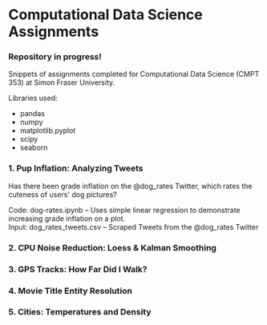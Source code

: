 # Computational Data Science Assignments

### Repository in progress! 

Snippets of assignments completed for Computational Data Science (CMPT 353) at Simon Fraser University.

Libraries used:
* pandas
* numpy 
* matplotlib.pyplot
* scipy
* seaborn

### 1. Pup Inflation: Analyzing Tweets

Has there been grade inflation on the @dog_rates Twitter, which rates the cuteness of users' dog pictures?

Code: dog-rates.ipynb – Uses simple linear regression to demonstrate increasing grade inflation on a plot. <br />
Input: dog_rates_tweets.csv – Scraped Tweets from the @dog_rates Twitter

### 2. CPU Noise Reduction: Loess & Kalman Smoothing

### 3. GPS Tracks: How Far Did I Walk?

### 4. Movie Title Entity Resolution

### 5. Cities: Temperatures and Density
